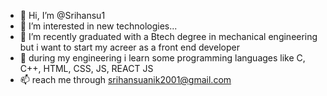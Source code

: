 - 👋 Hi, I’m @Srihansu1
- 👀 I’m interested in new technologies...
- 🌱 I’m recently graduated with a Btech degree in mechanical engineering but i want to start my acreer as a front end developer
- 💞️ during my engineering i learn some programming languages like C, C++, HTML, CSS, JS, REACT JS
- 📫  reach me through srihansuanik2001@gmail.com

<!---
Srihansu1/Srihansu1 is a ✨ special ✨ repository because its `README.md` (this file) appears on your GitHub profile.
You can click the Preview link to take a look at your changes.
--->
